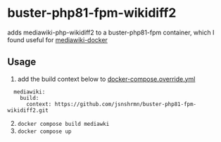 # buster-php81-fpm-wikidiff2
adds mediawiki-php-wikidiff2 to a buster-php81-fpm container, which I found useful for [mediawiki-docker](https://www.mediawiki.org/wiki/MediaWiki-Docker)

## Usage
1. add the build context below to [docker-compose.override.yml](https://www.mediawiki.org/wiki/MediaWiki-Docker/Configuration_recipes/Example_docker-compose.override.yml_file)
```
  mediawiki:
    build:
      context: https://github.com/jsnshrmn/buster-php81-fpm-wikidiff2.git
```
2. `docker compose build mediawki`
3. `docker compose up`
